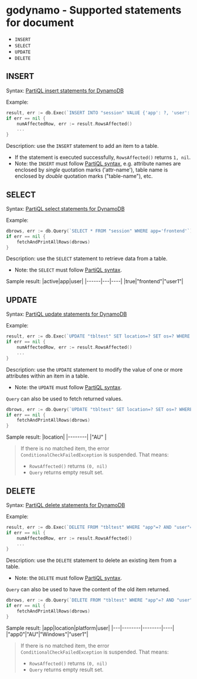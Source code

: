# godynamo - Supported statements for document

- `INSERT`
- `SELECT`
- `UPDATE`
- `DELETE`

## INSERT

Syntax: [PartiQL insert statements for DynamoDB](https://docs.aws.amazon.com/amazondynamodb/latest/developerguide/ql-reference.insert.html)

Example:
```go
result, err := db.Exec(`INSERT INTO "session" VALUE {'app': ?, 'user': ?, 'active': ?}`, "frontend", "user1", true)
if err == nil {
	numAffectedRow, err := result.RowsAffected()
	...
}
```

Description: use the `INSERT` statement to add an item to a table.

- If the statement is executed successfully, `RowsAffected()` returns `1, nil`.
- Note: the `INSERT` must follow [PartiQL syntax](https://docs.aws.amazon.com/amazondynamodb/latest/developerguide/ql-reference.insert.html), e.g. attribute names are enclosed by _single_ quotation marks ('attr-name'), table name is enclosed by _double_ quotation marks ("table-name"), etc.

## SELECT

Syntax: [PartiQL select statements for DynamoDB](https://docs.aws.amazon.com/amazondynamodb/latest/developerguide/ql-reference.select.html)

Example:
```go
dbrows, err := db.Query(`SELECT * FROM "session" WHERE app='frontend'`)
if err == nil {
	fetchAndPrintAllRows(dbrows)
}
```

Description: use the `SELECT` statement to retrieve data from a table.

- Note: the `SELECT` must follow [PartiQL syntax](https://docs.aws.amazon.com/amazondynamodb/latest/developerguide/ql-reference.select.html).

Sample result:
|active|app|user|
|------|---|----|
|true|"frontend"|"user1"|

## UPDATE

Syntax: [PartiQL update statements for DynamoDB](https://docs.aws.amazon.com/amazondynamodb/latest/developerguide/ql-reference.update.html)

Example:
```go
result, err := db.Exec(`UPDATE "tbltest" SET location=? SET os=? WHERE "app"=? AND "user"=?`, "VN", "Ubuntu", "app0", "user1")
if err == nil {
	numAffectedRow, err := result.RowsAffected()
	...
}
```

Description: use the `UPDATE` statement to modify the value of one or more attributes within an item in a table.

- Note: the `UPDATE` must follow [PartiQL syntax](https://docs.aws.amazon.com/amazondynamodb/latest/developerguide/ql-reference.update.html).

`Query` can also be used to fetch returned values.
```go
dbrows, err := db.Query(`UPDATE "tbltest" SET location=? SET os=? WHERE "app"=? AND "user"=? RETURNING MODIFIED OLD *`, "VN", "Ubuntu", "app0", "user0")
if err == nil {
	fetchAndPrintAllRows(dbrows)
}
```

Sample result:
|location|
|--------|
|"AU"    |

> If there is no matched item, the error `ConditionalCheckFailedException` is suspended. That means:
> - `RowsAffected()` returns `(0, nil)`
> - `Query` returns empty result set.

## DELETE

Syntax: [PartiQL delete statements for DynamoDB](https://docs.aws.amazon.com/amazondynamodb/latest/developerguide/ql-reference.delete.html)

Example:
```go
result, err := db.Exec(`DELETE FROM "tbltest" WHERE "app"=? AND "user"=?`, "app0", "user1")
if err == nil {
	numAffectedRow, err := result.RowsAffected()
	...
}
```

Description: use the `DELETE` statement to delete an existing item from a table.

- Note: the `DELETE` must follow [PartiQL syntax](https://docs.aws.amazon.com/amazondynamodb/latest/developerguide/ql-reference.delete.html).

`Query` can also be used to have the content of the old item returned.
```go
dbrows, err := db.Query(`DELETE FROM "tbltest" WHERE "app"=? AND "user"=?`, "app0", "user1")
if err == nil {
	fetchAndPrintAllRows(dbrows)
}
```

Sample result:
|app|location|platform|user|
|---|--------|--------|----|
|"app0"|"AU"|"Windows"|"user1"|

> If there is no matched item, the error `ConditionalCheckFailedException` is suspended. That means:
> - `RowsAffected()` returns `(0, nil)`
> - `Query` returns empty result set.
